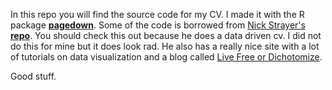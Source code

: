 

In this repo you will find the source code for my CV. I made it with the R package [**pagedown**](https://github.com/rstudio/pagedown). Some of the code is borrowed from [Nick Strayer's](http://nickstrayer.me) [**repo**](https://github.com/nstrayer/cv). You should check this out because he does a data driven cv. I did not do this for mine but it does look rad. He also has a really nice site with a lot of tutorials on data visualization and a blog called [Live Free or Dichotomize](https://livefreeordichotomize.com/).

Good stuff.
